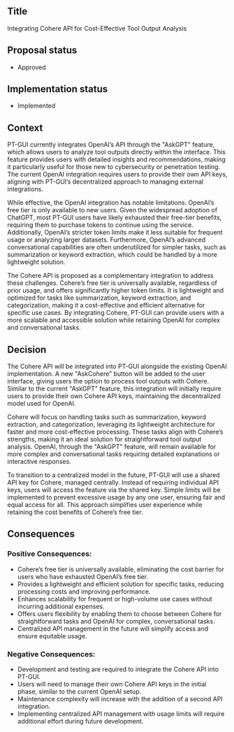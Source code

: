## Title

Integrating Cohere API for Cost-Effective Tool Output Analysis

## Proposal status

- Approved

## Implementation status

- Implemented

## Context

PT-GUI currently integrates OpenAI’s API through the "AskGPT" feature, which allows users to analyze tool outputs directly within the interface. This feature provides users with detailed insights and recommendations, making it particularly useful for those new to cybersecurity or penetration testing. The current OpenAI integration requires users to provide their own API keys, aligning with PT-GUI’s decentralized approach to managing external integrations.

While effective, the OpenAI integration has notable limitations. OpenAI’s free tier is only available to new users. Given the widespread adoption of ChatGPT, most PT-GUI users have likely exhausted their free-tier benefits, requiring them to purchase tokens to continue using the service. Additionally, OpenAI’s stricter token limits make it less suitable for frequent usage or analyzing larger datasets. Furthermore, OpenAI’s advanced conversational capabilities are often underutilized for simpler tasks, such as summarization or keyword extraction, which could be handled by a more lightweight solution.

The Cohere API is proposed as a complementary integration to address these challenges. Cohere’s free tier is universally available, regardless of prior usage, and offers significantly higher token limits. It is lightweight and optimized for tasks like summarization, keyword extraction, and categorization, making it a cost-effective and efficient alternative for specific use cases. By integrating Cohere, PT-GUI can provide users with a more scalable and accessible solution while retaining OpenAI for complex and conversational tasks.

## Decision

The Cohere API will be integrated into PT-GUI alongside the existing OpenAI implementation. A new "AskCohere" button will be added to the user interface, giving users the option to process tool outputs with Cohere. Similar to the current "AskGPT" feature, this integration will initially require users to provide their own Cohere API keys, maintaining the decentralized model used for OpenAI.

Cohere will focus on handling tasks such as summarization, keyword extraction, and categorization, leveraging its lightweight architecture for faster and more cost-effective processing. These tasks align with Cohere’s strengths, making it an ideal solution for straightforward tool output analysis. OpenAI, through the "AskGPT" feature, will remain available for more complex and conversational tasks requiring detailed explanations or interactive responses.

To transition to a centralized model in the future, PT-GUI will use a shared API key for Cohere, managed centrally. Instead of requiring individual API keys, users will access the feature via the shared key. Simple limits will be implemented to prevent excessive usage by any one user, ensuring fair and equal access for all. This approach simplifies user experience while retaining the cost benefits of Cohere’s free tier.

## Consequences

### Positive Consequences:

- Cohere’s free tier is universally available, eliminating the cost barrier for users who have exhausted OpenAI’s free tier.
- Provides a lightweight and efficient solution for specific tasks, reducing processing costs and improving performance.
- Enhances scalability for frequent or high-volume use cases without incurring additional expenses.
- Offers users flexibility by enabling them to choose between Cohere for straightforward tasks and OpenAI for complex, conversational tasks.
- Centralized API management in the future will simplify access and ensure equitable usage.

### Negative Consequences:

- Development and testing are required to integrate the Cohere API into PT-GUI.
- Users will need to manage their own Cohere API keys in the initial phase, similar to the current OpenAI setup.
- Maintenance complexity will increase with the addition of a second API integration.
- Implementing centralized API management with usage limits will require additional effort during future development.
